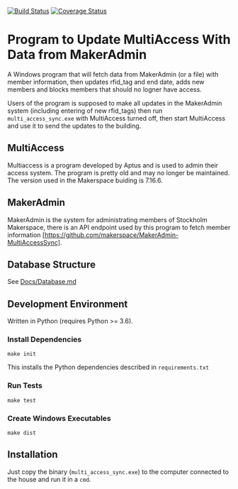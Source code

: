 [![Build Status](https://travis-ci.org/makerspace/multiaccess-program.svg?branch=add-and-update-members)](https://travis-ci.org/makerspace/multiaccess-program)
[![Coverage Status](https://coveralls.io/repos/github/makerspace/multiaccess-program/badge.svg)](https://coveralls.io/github/makerspace/multiaccess-program)

# Program to Update MultiAccess With Data from MakerAdmin

A Windows program that will fetch data from MakerAdmin (or a file)
with member information, then updates rfid_tag and end date, adds new
members and blocks members that should no logner have access.

Users of the program is supposed to make all updates in the MakerAdmin
system (including entering of new rfid_tags) then run
`multi_access_sync.exe` with MultiAccess turned off, then start
MultiAccess and use it to send the updates to the building.

## MultiAccess

Multiaccess is a program developed by Aptus and is used to admin their
access system. The program is pretty old and may no longer be
maintained. The version used in the Makerspace buiding is 7.16.6.

## MakerAdmin

MakerAdmin is the system for administrating members of Stockholm
Makerspace, there is an API endpoint used by this program to fetch
member information
[https://github.com/makerspace/MakerAdmin-MultiAccessSync].

## Database Structure

See [Docs/Database.md](Docs/Database.md)

## Development Environment

Written in Python (requires Python >= 3.6).

### Install Dependencies
`make init`

This installs the Python dependencies described in `requirements.txt`

### Run Tests
`make test`

### Create Windows Executables
`make dist`

## Installation

Just copy the binary (`multi_access_sync.exe`) to the computer
connected to the house and run it in a `cmd`.
